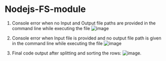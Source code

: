 # Nodejs-FS-module

1. Console error when no Input and Output file paths are provided in the command line while executing the file
![image](https://user-images.githubusercontent.com/62472452/233020296-98180e4a-d0ab-4274-a12c-3f108613965c.png)

2. Console error when Input file is provided and no output file path is given in the command line while executing the file
![image](https://user-images.githubusercontent.com/62472452/233020753-a4ef8fe2-a046-424a-b936-54367e15a4f2.png)

3. Final code output after splitting and sorting the rows: 
![image](https://user-images.githubusercontent.com/62472452/233001119-a1efd3b5-bca9-4c30-a80e-5d41043447f7.png).
